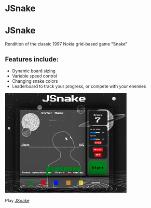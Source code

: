 # JSnake

<h1>JSnake</h1>

<p>Rendition of the classic 1997 Nokia grid-based game "Snake"</p>

<h2>Features include:</h2>

 <ul>
    <li>Dynamic board sizing</li>
    <li>Variable speed control</li>
    <li>Changing snake colors</li>
    <li>Leaderboard to track your progress, or compete with your enemies</li>
 </ul>

<img src = "images/example.png" width=80%>

Play [JSnake](https://cannatajon.github.io/JSnake/)
